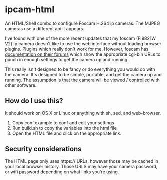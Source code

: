 # ipcam-html

An HTML/Shell combo to configure Foscam H.264 ip cameras. The MJPEG cameras use a different api it appears.

I've found with one of the more recent updates that my foscam (FI9821W V2) ip camera doesn't like to use the web interface without loading browser plugins.  Plugins which really don't work for me.  However, foscam has [documentation on their forums](http://foscam.us/forum/cgi-sdk-for-hd-camera-t6045.html) which show the appropriate cgi-bin URLs to punch in enough settings to get the camera up and running.  

This really isn't designed to be fancy or do everything you would do with the camera.  It's designed to be simple, portable, and get the camera up and running.  The assumption is that the camera will be viewed / controlled with other software.  

## How do I use this?

It should work on OS X or Linux or anything with sh, sed, and web-browser.

1. Copy conf.example to conf and edit your settings
2. Run build.sh to copy the variables into the html file
3. Open the HTML file and click on the appropriate link. 

## Security considerations

The HTML page only uses https:// URLs, however those may be cached in your local browser history.  Those URLS may have your camera password, or wifi password depending on what links you're using.  
